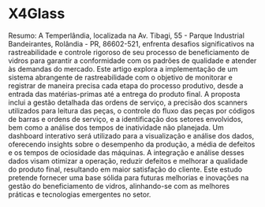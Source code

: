 # X4Glass

Resumo: A Temperlândia, localizada na Av. Tibagi, 55 - Parque Industrial Bandeirantes, Rolândia - PR, 86602-521, enfrenta desafios significativos na rastreabilidade e controle rigoroso de seu processo de beneficiamento de vidros para garantir a conformidade com os padrões de qualidade e atender às demandas do mercado. Este artigo explora a implementação de um sistema abrangente de rastreabilidade com o objetivo de monitorar e registrar de maneira precisa cada etapa do processo produtivo, desde a entrada das matérias-primas até a entrega do produto final. A proposta inclui a gestão detalhada das ordens de serviço, a precisão dos scanners utilizados para leitura das peças, o controle do fluxo das peças por códigos de barras e ordens de serviço, e a identificação dos setores envolvidos, bem como a análise dos tempos de inatividade não planejada. Um dashboard interativo será utilizado para a visualização e análise dos dados, oferecendo insights sobre o desempenho da produção, a média de defeitos e os tempos de ociosidade das máquinas. A integração e análise desses dados visam otimizar a operação, reduzir defeitos e melhorar a qualidade do produto final, resultando em maior satisfação do cliente. Este estudo pretende fornecer uma base sólida para futuras melhorias e inovações na gestão do beneficiamento de vidros, alinhando-se com as melhores práticas e tecnologias emergentes no setor.
